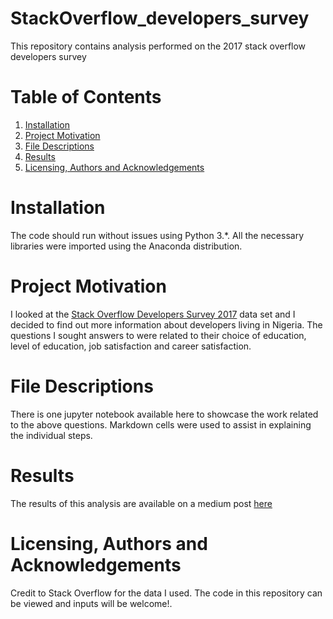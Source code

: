 # StackOverflow_developers_survey
This repository contains analysis performed on the 2017 stack overflow developers survey

# Table of Contents

1. [Installation](https://github.com/UOIKENNA/StackOverflow_developers_survey#Installation)
2. [Project Motivation](https://github.com/UOIKENNA/StackOverflow_developers_survey#Project)
3. [File Descriptions](https://github.com/UOIKENNA/StackOverflow_developers_survey#File)
4. [Results](https://github.com/UOIKENNA/StackOverflow_developers_survey#results)
5. [Licensing, Authors and Acknowledgements](https://github.com/UOIKENNA/StackOverflow_developers_survey#licensing)

# Installation
The code should run without issues using Python 3.*. All the necessary libraries were imported using the Anaconda distribution.

# Project Motivation

I looked at the [Stack Overflow Developers Survey 2017](https://www.kaggle.com/stackoverflow/so-survey-2017) data set and I decided to find out more information about developers living in Nigeria. The questions I sought answers to were related to their choice of education, level of education, job satisfaction and career satisfaction.

# File Descriptions

There is one jupyter notebook available here to showcase the work related to the above questions. Markdown cells were used to assist in explaining the individual steps.

# Results
The results of this analysis are available on a medium post [here](https://uikenna97.medium.com/a-survey-on-developers-in-nigeria-f7f1380f61ff)

# Licensing, Authors and Acknowledgements

Credit to Stack Overflow for the data I used. The code in this repository can be viewed and inputs will be welcome!.
